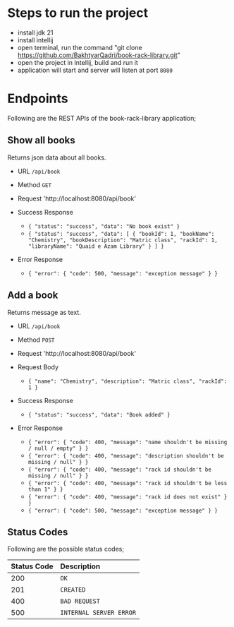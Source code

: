 
# Steps to run the project
- install jdk 21
- install intellij
- open terminal, run the command "git clone https://github.com/BakhtyarQadri/book-rack-library.git"
- open the project in Intellij, build and run it
- application will start and server will listen at port `8080`

# Endpoints
Following are the REST APIs of the book-rack-library application;

## Show all books
Returns json data about all books.

- URL `/api/book` <br>

- Method `GET` <br>

- Request 'http://localhost:8080/api/book' <br>

- Success Response
  - `{ "status": "success", "data": "No book exist" }` <br>
  - `{ "status": "success", "data": [ { "bookId": 1, "bookName": "Chemistry", "bookDescription": "Matric class", "rackId": 1, "libraryName": "Quaid e Azam Library" } ] }` <br>

- Error Response
  - `{ "error": { "code": 500, "message": "exception message" } }` <br>

## Add a book
Returns message as text.

- URL `/api/book` <br>

- Method `POST` <br>

- Request 'http://localhost:8080/api/book' <br>

- Request Body
  - `{ "name": "Chemistry", "description": "Matric class", "rackId": 1 }`

- Success Response
  - `{ "status": "success", "data": "Book added" }`

- Error Response
  - `{ "error": { "code": 400, "message": "name shouldn't be missing / null / empty" } }` <br>
  - `{ "error": { "code": 400, "message": "description shouldn't be missing / null" } }` <br>
  - `{ "error": { "code": 400, "message": "rack id shouldn't be missing / null" } }` <br>
  - `{ "error": { "code": 400, "message": "rack id shouldn't be less than 1" } }` <br>
  - `{ "error": { "code": 400, "message": "rack id does not exist" } }` <br>
  - `{ "error": { "code": 500, "message": "exception message" } }` <br>

## Status Codes

Following are the possible status codes;

| Status Code | Description |
| :--- | :--- |
| 200 | `OK` |
| 201 | `CREATED` |
| 400 | `BAD REQUEST` |
| 500 | `INTERNAL SERVER ERROR` |
